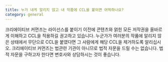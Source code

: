```yaml
---
title: 누가 내게 알리지 않고 내 작품에 CCL을 붙이면 어떡하나요?
category: general
---
```


크리에이티브 커먼즈는 라이선스를 붙이기 이전에 콘텐츠와 얽힌 모든 저작권을 올바르게 이해하고 CCL을 적용하길 권고하고 있습니다. 누군가가 여러분의 작품에 알리지 않은 상태에서 무단으로 CCL을 붙였다면 그 사람에게 해당 CCL을 제거하도록 알리십시오. 크리에이티브 커먼즈는 법관련 기관이 아니므로 법적 자문을 드릴 수는 없습니다. 법적 자문을 구하고자 한다면 변호사와 상담하시는 것이 좋습니다.